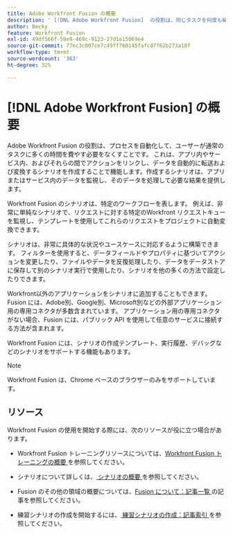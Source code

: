 ```yaml
---
title: Adobe Workfront Fusion の概要
description: ' [!DNL Adobe Workfront Fusion]  の役割は、同じタスクを何度も繰り返すのではなく、新しいタスクに集中できるように、プロセスを自動化することです。これは、アプリ内やサービス内、およびそれらの間でアクションをリンクし、データを自動的に転送および変換するシナリオを作成することで機能します。作成するシナリオは、アプリまたはサービス内のデータを監視し、そのデータを処理して必要な結果を提供します。'
author: Becky
feature: Workfront Fusion
exl-id: 49df566f-59e9-469c-9123-27d1e15069e4
source-git-commit: 77ec3c007ce7c49ff760145fafcd7f62b273a18f
workflow-type: tm+mt
source-wordcount: '363'
ht-degree: 32%

---
```


# [!DNL Adobe Workfront Fusion] の概要

Adobe Workfront Fusion の役割は、プロセスを自動化して、ユーザーが通常のタスクに多くの時間を費やす必要をなくすことです。 これは、アプリ内やサービス内、およびそれらの間でアクションをリンクし、データを自動的に転送および変換するシナリオを作成することで機能します。作成するシナリオは、アプリまたはサービス内のデータを監視し、そのデータを処理して必要な結果を提供します。

Workfront Fusion のシナリオは、特定のワークフローを表します。 例えば、非常に単純なシナリオで、リクエストに対する特定のWorkfront リクエストキューを監視し、テンプレートを使用してこれらのリクエストをプロジェクトに自動変換できます。

シナリオは、非常に具体的な状況やユースケースに対応するように構築できます。 フィルターを使用すると、データフィールドやプロパティに基づいてアクションを変更したり、ファイルやデータを反復処理したり、データをデータストアに保存して別のシナリオ実行で使用したり、シナリオを他の多くの方法で設定したりできます。

Workfront以外のアプリケーションをシナリオに追加することもできます。 Fusion には、Adobe別、Google別、Microsoft別などの外部アプリケーション用の専用コネクタが多数含まれています。 アプリケーション用の専用コネクタがない場合、Fusion には、パブリック API を使用して任意のサービスに接続する方法が含まれます。

Workfront Fusion には、シナリオの作成テンプレート、実行履歴、デバッグなどのシナリオをサポートする機能もあります。

>[!NOTE]
>
>Workfront Fusion は、Chrome ベースのブラウザーのみをサポートしています。

## リソース

Workfront Fusion の使用を開始する際には、次のリソースが役に立つ場合があります。

* Workfront Fusion トレーニングリソースについては、[Workfront Fusion トレーニングの概要 ](https://experienceleague.adobe.com/en/docs/workfront-learn/tutorials-workfront/fusion/welcome-to-workfront-fusion/introduction-and-tech-strategy) を参照してください。


* シナリオについて詳しくは、[ シナリオの概要 ](/help/workfront-fusion/get-started-with-fusion/understand-fusion/scenario-overview.md) を参照してください。

* Fusion のその他の領域の概要については、[Fusion について：記事一覧 ](/help/workfront-fusion/get-started-with-fusion/understand-fusion/understand-fusion-toc.md) の記事を参照してください。

* 練習シナリオの作成を開始するには、[ 練習シナリオの作成：記事索引 ](/help/workfront-fusion/build-practice-scenarios/build-practice-scenarios-toc.md) を参照してください。

